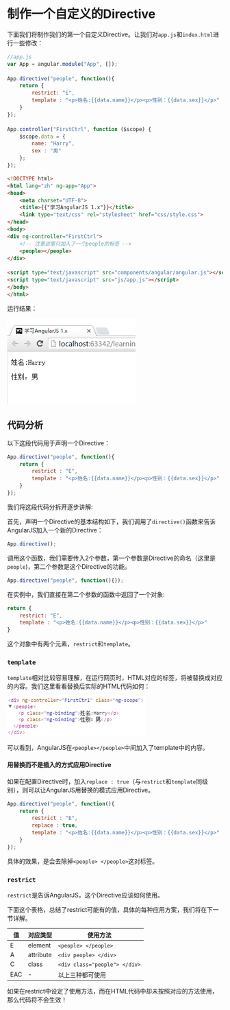 # 制作一个自定义的Directive
下面我们将制作我们的第一个自定义Directive。让我们对`app.js`和`index.html`进行一些修改：

```javascript
//app.js
var App = angular.module("App", []);

App.directive("people", function(){
    return {
        restrict: "E",
        template : "<p>姓名:{{data.name}}</p><p>性别：{{data.sex}}</p>"
    }
});

App.controller("FirstCtrl", function ($scope) {
    $scope.data = {
        name: "Harry",
        sex : "男"
    };
});
```

```html
<!DOCTYPE html>
<html lang="zh" ng-app="App">
<head>
    <meta charset="UTF-8">
    <title>{{"学习AngularJS 1.x"}}</title>
    <link type="text/css" rel="stylesheet" href="css/style.css">
</head>
<body>
<div ng-controller="FirstCtrl">
    <!-- 注意这里只加入了一个people的标签 -->
    <people></people>
</div>

<script type="text/javascript" src="components/angular/angular.js"></script>
<script type="text/javascript" src="js/app.js"></script>
</body>
</html>
```

运行结果：

![图5-1 Directive运行效果](./pic/0501_first_directive.png)

## 代码分析
以下这段代码用于声明一个Directive：

```javascript
App.directive("people", function(){
    return {
        restrict : "E",
        template : "<p>姓名:{{data.name}}</p><p>性别：{{data.sex}}</p>"
    }
});
```

我们将这段代码分拆开逐步讲解:

首先，声明一个Directive的基本结构如下，我们调用了`directive()`函数来告诉AngularJS加入一个新的Directive：

```javascript
App.directive();
```

调用这个函数，我们需要传入2个参数，第一个参数是Directive的命名（这里是`people`)，第二个参数是这个Directive的功能。

```javascript
App.directive("people", function(){});
```

在实例中，我们直接在第二个参数的函数中返回了一个对象:

```javascript
return {
    restrict: "E",
    template : "<p>姓名:{{data.name}}</p><p>性别：{{data.sex}}</p>"
}
```

这个对象中有两个元素，`restrict`和`template`。

### `template`
`template`相对比较容易理解，在运行网页时，HTML对应的标签，将被替换成对应的内容。我们这里看看替换后实际的HTML代码如何：

![图5-2 Directive生效后的html代码](./pic/0502.png)

可以看到，AngularJS在`<people></people>`中间加入了template中的内容。

#### 用替换而不是插入的方式应用Directive
如果在配置Directive时，加入`replace : true`（与`restrict`和`template`同级别），则可以让AngularJS用替换的模式应用Directive。

```javascript
App.directive("people", function(){
    return {
        restrict : "E",
        replace : true,
        template : "<p>姓名:{{data.name}}</p><p>性别：{{data.sex}}</p>"
    }
});
```

具体的效果，是会去除掉`<people> </people>`这对标签。

### `restrict`
`restrict`是告诉AngularJS，这个Directive应该如何使用。

下面这个表格，总结了restrict可能有的值，具体的每种应用方案，我们将在下一节详解。

值   | 对应类型      | 使用方法
--- | --------- | -----------------------------
E   | element   | `<people> </people>`
A   | attribute | `<div people> </div>`
C   | class     | `<div class="people"> </div>`
EAC | -         | 以上三种都可使用

如果在restrict中设定了使用方法，而在HTML代码中却未按照对应的方法使用，那么代码将不会生效！

